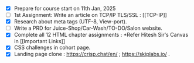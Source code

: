 - [x] Prepare for course start on 11th Jan, 2025
- [ ] 1st Assignment: Write an article on TCP/IP TLS/SSL : [[TCP-IP]]
- [x] Research about meta tags (UTF-8, View-port).
- [ ] Write a PRD for Juice-Shop/Car-Wash/TO-DO/Salon website.
- [x] Complete all 12 HTML chapter assignments : *Refer Hitesh Sir's Canvas in [[Important Links]] 
- [x] CSS challenges in cohort page. 
- [x] Landing page clone : https://crisp.chat/en/ ; https://skiplabs.io/ .
